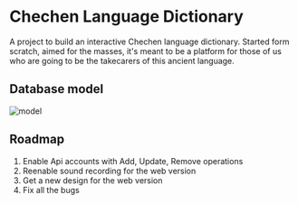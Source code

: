 # Chechen Language Dictionary

A project to build an interactive Chechen language dictionary. Started form scratch, aimed for the masses, it's meant to be a platform for those of us who are going to be the takecarers of this ancient language.

## Database model
![model](![model](https://github.com/movsar/chldr/blob/main/etc/mysql-database-backup/model.svg))

## Roadmap
1. Enable Api accounts with Add, Update, Remove operations
3. Reenable sound recording for the web version
4. Get a new design for the web version
5. Fix all the bugs
